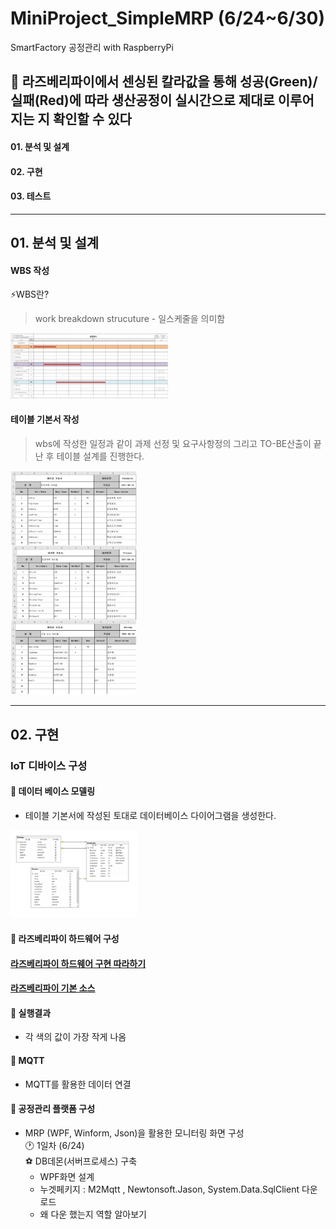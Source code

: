 # MiniProject_SimpleMRP (6/24~6/30)
SmartFactory 공정관리 with RaspberryPi  
## 🚩 라즈베리파이에서 센싱된 칼라값을 통해 성공(Green)/실패(Red)에 따라 생산공정이 실시간으로 제대로 이루어지는 지 확인할 수 있다
#### 01. 분석 및 설계    
#### 02. 구현   
#### 03. 테스트 
----------------------------------------   
## 01. 분석 및 설계   

#### WBS 작성    
⚡WBS란?   
>work breakdown strucuture - 일스케줄을 의미함   
<img src = "https://github.com/hyojin-park24/MiniProject_SimpleMRP/blob/main/images/mbs.jpg" width="50%" height="50%">

#### 테이블 기본서 작성 
>wbs에 작성한 일정과 같이 과제 선정 및 요구사항정의 그리고 TO-BE산출이 끝난 후 테이블 설계를 진행한다.   
<img src = "https://github.com/hyojin-park24/MiniProject_SimpleMRP/blob/main/images/table.jpg" width="40%" height="40%">   

---------------------------------------

## 02. 구현   

### IoT 디바이스 구성   
#### 🌌 데이터 베이스 모델링   
- 테이블 기본서에 작성된 토대로 데이터베이스 다이어그램을 생성한다.   
<img src = "https://github.com/hyojin-park24/MiniProject_SimpleMRP/blob/main/images/db1.png" width="40%" height="40%">   

#### 🌌 라즈베리파이 하드웨어 구성    
#### [라즈베리파이 하드웨어 구현 따라하기](https://github.com/hyojin-park24/MiniProject_SimpleMRP/blob/main/RaspberryPi/README.md)   
#### [라즈베리파이 기본 소스](https://github.com/hyojin-park24/MiniProject_SimpleMRP/tree/main/Raspberrypi%20code)   

#### 🌌 실행결과   
- 각 색의 값이 가장 작게 나옴   

#### 🌌 MQTT   
- MQTT를 활용한 데이터 연결   

#### 🌌 공정관리 플랫폼 구성   
- MRP (WPF, Winform, Json)을 활용한 모니터링 화면 구성   
🕐 1일차 (6/24)   
 ⚽ DB데몬(서버프로세스) 구축    
   - WPF화면 설계 
   - 누겟페키지 : M2Mqtt , Newtonsoft.Jason, System.Data.SqlClient 다운로드    
   - 왜 다운 했는지 역할 알아보기 



